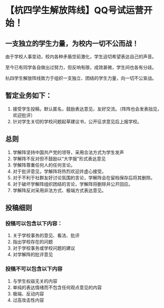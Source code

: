 # 【杭四学生解放阵线】QQ号试运营开始！

## 一支独立的学生力量，为校内一切不公而战！



由于学校人事变动，校内各种矛盾空前激化，学生迫切希望表达自己的声音。

至今已有同学各自做出过努力，但反响有限，成效甚微，学生间也各有分歧。

杭四学生解放阵线致力于组织一支独立、团结的学生力量，向一切不公宣战。



## 暂定业务如下：

1. 接受学生投稿，默认匿名，鼓励表达意见，友好交流。（阵阵也会发表拙见，欢迎批评）
2. 针对学生关切的学校问题起草建议书，公开征求意见后上报学校。



## 总则

1. 学解阵坚持中国共产党的领导，采用合法方式为学生发声
2. 学解阵不反对但不鼓励以“大字报”形式表达意见
3. 学解阵尊重任何人的任何言论。
4. 对于批评意见，学解阵将热烈欢迎并虚心接受。
5. 对于不利于社群友好讨论氛围的言论，学解阵会在留档保存后将其删除。
6. 对于破坏学解阵组织团结的言论，学解阵将删除并公开回应。
7. 学解阵反对采用非法方式、极端方式表达意见。



## 投稿细则

### 投稿可以包含以下内容：

1. 关于学校事务的意见、看法、批评
2. 指出学校存在的问题
3. 对于学校事务或学校问题的建议
4. 对学解阵的批评意见



### 投稿不可以包含以下内容

1. 与学生权益无关的内容
2. 单纯的表达情绪而不包含任何观点意见的内容
3. 极端、反动内容
4. 过高攻击性内容
